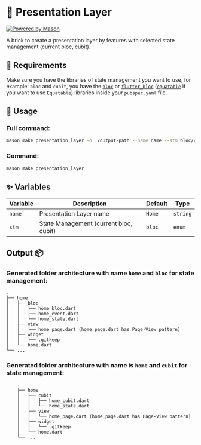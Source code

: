 # 🧱 Presentation Layer

[![Powered by Mason](https://img.shields.io/endpoint?url=https%3A%2F%2Ftinyurl.com%2Fmason-badge)](https://github.com/felangel/mason)

A brick to create a presentation layer by features with selected state management (current bloc, cubit).

## 🚧 Requirements

Make sure you have the libraries of state management you want to use, for example: `bloc` and `cubit`, you have the [`bloc`][1] or [`flutter_bloc`][2] ([`equatable`][3] if you want to use `Equatable`) libraries inside your `pubspec.yaml` file.

## 🚀 Usage

### Full command:

```sh
mason make presentation_layer -o ./output-path --name name --stm bloc/cubit
```

### Command:

```sh
mason make presentation_layer
```

## ✨ Variables

| Variable | Description                            | Default | Type     |
| -------- | -------------------------------------- | ------- | -------- |
| `name`   | Presentation Layer name                | `Home`  | `string` |
| `stm`    | State Management (current bloc, cubit) | `bloc`  | `enum`   |

## Output 📦

### Generated folder architecture with name `home` and `bloc` for state management:

    .
    ├── home
    │   ├── bloc
    │   │   ├── home_bloc.dart
    │   │   ├── home_event.dart
    │   │   └── home_state.dart
    │   ├── view
    │   │   └── home_page.dart (home_page.dart has Page-View pattern)
    │   ├── widget
    │   │   └── .gitkeep
    │   └── home.dart
    └── ...

### Generated folder architecture with name is `home` and `cubit` for state management:

        .
        ├── home
        │   ├── cubit
        │   │   ├── home_cubit.dart
        │   │   └── home_state.dart
        │   ├── view
        │   │   └── home_page.dart (home_page.dart has Page-View pattern)
        │   ├── widget
        │   │   └── .gitkeep
        │   └── home.dart
        └── ...

<!-- ### Generated folder architecture with name is `home` and `getx` for state management: -->

[1]: https://pub.dev/packages/bloc
[2]: https://pub.dev/packages/flutter_bloc
[3]: https://pub.dev/packages/equatable
[4]: https://pub.dev/packages/provider
[5]: https://pub.dev/packages/get
[6]: https://pub.dev/packages/flutter_riverpod
